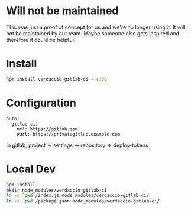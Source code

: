 # Will not be maintained

This was just a proof of concept for us and we're no longer using it.
It will not be maintained by our team.
Maybe someone else gets inspired and therefore it could be helpful.

# Install

```bash
npm install verdaccio-gitlab-ci --save
```
# Configuration
```
auth:
  gitlab-ci:
    url: https://gitlab.com
    #url: https://privategitlab.example.com
```
In gitlab, project -> settings -> repository ->  deploy-tokens

# Local Dev  

```bash
npm install
mkdir node_modules/verdaccio-gitlab-ci
ln -s `pwd`/index.js node_modules/verdaccio-gitlab-ci/
ln -s `pwd`/package.json node_modules/verdaccio-gitlab-ci/

``` 



